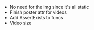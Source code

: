 * No need for the img since it's all static
* Finish poster attr for videos
* Add AssertExists to funcs
* Video size
